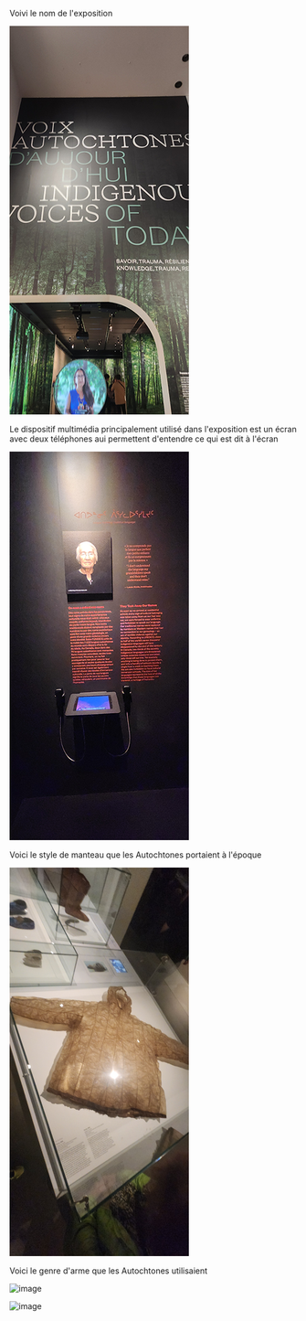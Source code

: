 Voivi le nom de l'exposition

![image](media/nom_exposition.png)

Le dispositif multimédia principalement utilisé dans l'exposition est un écran avec deux téléphones aui permettent d'entendre ce qui est dit à l'écran

![image](media/dispositif_multimedia.png)

Voici le style de manteau que les Autochtones portaient à l'époque

![image](media/manteau_peau.png)

Voici le genre d'arme que les Autochtones utilisaient

![image](media/Arc_flèche.png)



![image](traîneau_hiver.png)
